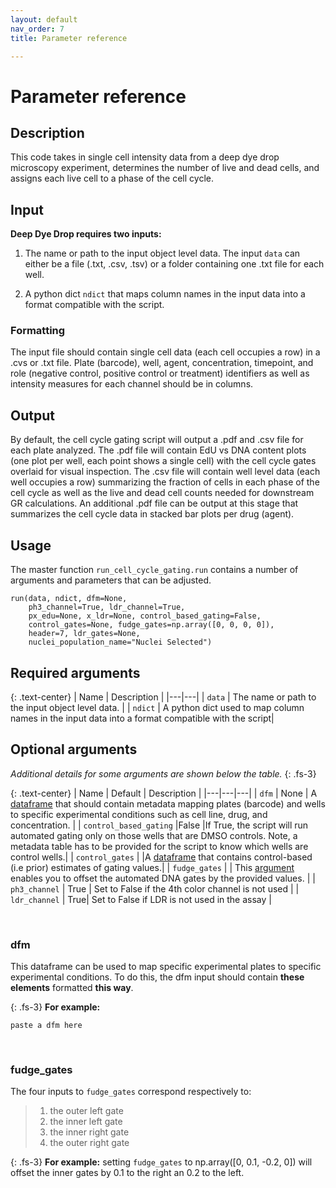 ```yaml
---
layout: default
nav_order: 7
title: Parameter reference

---
```


# Parameter reference

## Description
This code takes in single cell intensity data from a deep dye drop microscopy experiment, determines the number of live and dead cells, and assigns each live cell to a phase of the cell cycle.

## Input 
**Deep Dye Drop requires two inputs:**

1. The name or path to the input object level data. The input `data` can either be a file (.txt, .csv, .tsv) or a folder containing one .txt file for each well.

2. A python dict `ndict` that maps column names in the input data into a format compatible with the script.

### Formatting
The input file should contain single cell data (each cell occupies a row) in a .cvs or .txt file. Plate (barcode), well, agent, concentration, timepoint, and role (negative control, positive control or treatment) identifiers as well as intensity measures for each channel should be in columns. 

## Output
By default, the cell cycle gating script will output a .pdf and .csv file for each plate analyzed. The .pdf file will contain EdU vs DNA content plots (one plot per well, each point shows a single cell) with the cell cycle gates overlaid for visual inspection. The .csv file will contain well level data (each well occupies a row) summarizing the fraction of cells in each phase of the cell cycle as well as the live and dead cell counts needed for downstream GR calculations. An additional .pdf file can be output at this stage that summarizes the cell cycle data in stacked bar plots per drug (agent).

## Usage

The master function `run_cell_cycle_gating.run` contains a number of arguments and parameters that can be adjusted. 

```
run(data, ndict, dfm=None,
    ph3_channel=True, ldr_channel=True,
    px_edu=None, x_ldr=None, control_based_gating=False,
    control_gates=None, fudge_gates=np.array([0, 0, 0, 0]),
    header=7, ldr_gates=None,
    nuclei_population_name="Nuclei Selected")
```



## Required arguments

{: .text-center}
| Name | Description |
|---|---|
| ```data``` | The name or path to the input object level data. |
| `ndict` |  A python dict used to map column names in the input data into a format compatible with the script|


## Optional arguments
*Additional details for some arguments are shown below the table.*
{: .fs-3}

{: .text-center}
|  Name | Default | Description |
|---|---|---|
| `dfm` | None | A [dataframe](./parameters.html#dfm) that should contain metadata mapping plates (barcode) and wells to specific experimental conditions such as cell line, drug, and concentration. |
| `control_based_gating` |False |If True, the script will run automated gating only on those wells that are DMSO controls. Note, a metadata table has to be provided for the script to know which wells are control wells.|
| `control_gates` | |A [dataframe](./parameters.html#control_gates) that contains control-based (i.e prior) estimates of gating values.|
| `fudge_gates` | | This [argument](./parameters.html#fudge_gates) enables you to offset the automated DNA gates by the provided values. |
| `ph3_channel` | True | Set to False if the 4th color channel is not used |
| `ldr_channel` | True| Set to False if LDR is not used in the assay |

<br>

### dfm

This dataframe can be used to map specific experimental plates to specific experimental conditions. To do this, the dfm input should contain **these elements** formatted **this way**.

{: .fs-3}
**For example:**
```
paste a dfm here
```

<br>

### fudge\_gates
The four inputs to `fudge_gates` correspond respectively to: 
>1) the outer left gate
>2) the inner left gate
>3) the inner right gate
>4) the outer right gate

{: .fs-3}
**For example:** setting `fudge_gates` to np.array([0, 0.1, -0.2, 0]) will offset the inner gates by 0.1 to the right an 0.2 to the left. 
